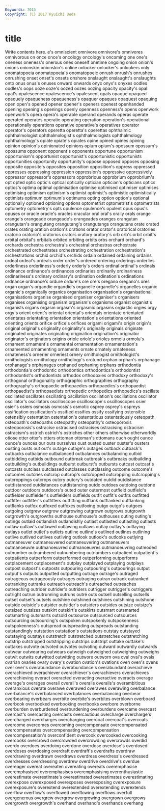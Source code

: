 ```yaml
---
Keywords: 7015 
Copyright: (C) 2017 Ryuichi Ueda
---
```


# title

Write contents here.
e's omniscient omnivore omnivore's omnivores omnivorous on once
once's oncology oncology's oncoming one one's oneness oneness's onerous ones
oneself onetime ongoing onion onion's onions onionskin onionskin's online onlooker
onlooker's onlookers only onomatopoeia onomatopoeia's onomatopoeic onrush onrush's onrushes onrushing
onset onset's onsets onshore onslaught onslaught's onslaughts onto onus onus's
onuses onward onwards onyx onyx's onyxes oodles oodles's oops ooze
ooze's oozed oozes oozing opacity opacity's opal opal's opalescence opalescence's
opalescent opals opaque opaqued opaquely opaqueness opaqueness's opaquer opaques opaquest
opaquing open open's opened opener opener's openers openest openhanded opening
opening's openings openly openness openness's opens openwork openwork's opera opera's
operable operand operands operas operate operated operates operatic operating operation
operation's operational operationally operations operative operative's operatives operator operator's operators
operetta operetta's operettas ophthalmic ophthalmologist ophthalmologist's ophthalmologists ophthalmology ophthalmology's opiate
opiate's opiates opine opined opines opining opinion opinion's opinionated opinions
opium opium's opossum opossum's opossums opponent opponent's opponents opportune opportunism
opportunism's opportunist opportunist's opportunistic opportunists opportunities opportunity opportunity's oppose opposed
opposes opposing opposite opposite's opposites opposition opposition's oppress oppressed oppresses
oppressing oppression oppression's oppressive oppressively oppressor oppressor's oppressors opprobrious opprobrium
opprobrium's opt opted optic optic's optical optically optician optician's opticians
optics optics's optima optimal optimisation optimise optimised optimiser optimises optimising
optimism optimism's optimist optimist's optimistic optimistically optimists optimum optimum's optimums
opting option option's optional optionally optioned optioning options optometrist optometrist's
optometrists optometry optometry's opts opulence opulence's opulent opus opus's opuses
or oracle oracle's oracles oracular oral oral's orally orals orange
orange's orangeade orangeade's orangeades oranges orangutan orangutan's orangutang orangutang's orangutangs
orangutans orate orated orates orating oration oration's orations orator orator's
oratorical oratories oratorio oratorio's oratorios orators oratory oratory's orb orb's
orbit orbit's orbital orbital's orbitals orbited orbiting orbits orbs orchard
orchard's orchards orchestra orchestra's orchestral orchestras orchestrate orchestrated orchestrates orchestrating
orchestration orchestration's orchestrations orchid orchid's orchids ordain ordained ordaining ordains
ordeal ordeal's ordeals order order's ordered ordering orderings orderlies orderliness
orderliness's orderly orderly's orders ordinal ordinal's ordinals ordinance ordinance's ordinances
ordinaries ordinarily ordinariness ordinariness's ordinary ordinary's ordination ordination's ordinations ordnance
ordnance's ordure ordure's ore ore's oregano oregano's ores organ organ's
organdie organdie's organelle organelle's organelles organic organic's organically organics organisation
organisation's organisational organisations organise organised organiser organiser's organisers organises organising
organism organism's organisms organist organist's organists organs orgasm orgasm's orgasmic
orgasms orgiastic orgies orgy orgy's orient orient's oriental oriental's orientals
orientate orientated orientates orientating orientation orientation's orientations oriented orienting orients
orifice orifice's orifices origami origami's origin origin's original original's originality
originality's originally originals originate originated originates originating origination origination's originator
originator's originators origins oriole oriole's orioles ormolu ormolu's ornament ornament's
ornamental ornamentation ornamentation's ornamented ornamenting ornaments ornate ornately ornateness ornateness's
ornerier orneriest ornery ornithologist ornithologist's ornithologists ornithology ornithology's orotund orphan
orphan's orphanage orphanage's orphanages orphaned orphaning orphans orthodontia orthodontia's orthodontic
orthodontics orthodontics's orthodontist orthodontist's orthodontists orthodox orthodoxies orthodoxy orthodoxy's orthogonal
orthogonality orthographic orthographies orthography orthography's orthopaedic orthopaedics orthopaedics's orthopaedist orthopaedist's
orthopaedists orthopedic orthopedics orthopedics's oscillate oscillated oscillates oscillating oscillation oscillation's
oscillations oscillator oscillator's oscillators oscilloscope oscilloscope's oscilloscopes osier osier's osiers
osmosis osmosis's osmotic osprey osprey's ospreys ossification ossification's ossified ossifies
ossify ossifying ostensible ostensibly ostentation ostentation's ostentatious ostentatiously osteopath osteopath's
osteopaths osteopathy osteopathy's osteoporosis osteoporosis's ostracise ostracised ostracises ostracising ostracism
ostracism's ostrich ostrich's ostriches other others otherwise otherworldly otiose otter
otter's otters ottoman ottoman's ottomans ouch ought ounce ounce's ounces
our ours ourselves oust ousted ouster ouster's ousters ousting ousts
out out's outage outage's outages outback outback's outbacks outbalance outbalanced
outbalances outbalancing outbid outbidding outbids outbound outbreak outbreak's outbreaks outbuilding
outbuilding's outbuildings outburst outburst's outbursts outcast outcast's outcasts outclass outclassed
outclasses outclassing outcome outcome's outcomes outcries outcrop outcrop's outcropped outcropping
outcropping's outcroppings outcrops outcry outcry's outdated outdid outdistance outdistanced outdistances
outdistancing outdo outdoes outdoing outdone outdoor outdoors outdoors's outed outer
outermost outfield outfield's outfielder outfielder's outfielders outfields outfit outfit's outfits
outfitted outfitter outfitter's outfitters outfitting outflank outflanked outflanking outflanks outfox
outfoxed outfoxes outfoxing outgo outgo's outgoes outgoing outgrew outgrow outgrowing
outgrown outgrows outgrowth outgrowth's outgrowths outhouse outhouse's outhouses outing outing's
outings outlaid outlandish outlandishly outlast outlasted outlasting outlasts outlaw outlaw's
outlawed outlawing outlaws outlay outlay's outlaying outlays outlet outlet's outlets
outline outline's outlined outlines outlining outlive outlived outlives outliving outlook
outlook's outlooks outlying outmaneuver outmaneuvered outmaneuvering outmaneuvers outmanoeuvre outmanoeuvred outmanoeuvres
outmanoeuvring outmoded outnumber outnumbered outnumbering outnumbers outpatient outpatient's outpatients outperform
outperformed outperforming outperforms outplacement outplacement's outplay outplayed outplaying outplays outpost
outpost's outposts outpouring outpouring's outpourings output output's outputs outputted outputting
outrage outrage's outraged outrageous outrageously outrages outraging outran outrank outranked
outranking outranks outreach outreach's outreached outreaches outreaching outrider outrider's outriders
outrigger outrigger's outriggers outright outrun outrunning outruns outré outs outsell
outselling outsells outset outset's outsets outshine outshined outshines outshining outshone
outside outside's outsider outsider's outsiders outsides outsize outsize's outsized outsizes
outskirt outskirt's outskirts outsmart outsmarted outsmarting outsmarts outsold outsource outsourced
outsources outsourcing outsourcing's outspoken outspokenly outspokenness outspokenness's outspread outspreading outspreads
outstanding outstandingly outstation outstation's outstations outstay outstayed outstaying outstays outstretch
outstretched outstretches outstretching outstrip outstripped outstripping outstrips outstript outtake outtake's
outtakes outvote outvoted outvotes outvoting outward outwardly outwards outwear outwearing
outwears outweigh outweighed outweighing outweighs outwit outwits outwitted outwitting outwore
outworn ova oval oval's ovals ovarian ovaries ovary ovary's ovation
ovation's ovations oven oven's ovens over over's overabundance overabundance's overabundant
overachieve overachieved overachiever overachiever's overachievers overachieves overachieving overact overacted overacting
overactive overacts overage overage's overages overall overall's overalls overalls's overambitious
overanxious overate overawe overawed overawes overawing overbalance overbalance's overbalanced overbalances
overbalancing overbear overbearing overbears overbite overbite's overbites overblown overboard overbook
overbooked overbooking overbooks overbore overborne overburden overburdened overburdening overburdens overcame
overcast overcast's overcasting overcasts overcautious overcharge overcharge's overcharged overcharges overcharging
overcoat overcoat's overcoats overcome overcomes overcoming overcompensate overcompensated overcompensates overcompensating
overcompensation overcompensation's overconfident overcook overcooked overcooking overcooks overcrowd overcrowded overcrowding
overcrowds overdid overdo overdoes overdoing overdone overdose overdose's overdosed overdoses
overdosing overdraft overdraft's overdrafts overdraw overdrawing overdrawn overdraws overdress overdress's
overdressed overdresses overdressing overdrew overdrive overdrive's overdue overeager overeat overeaten
overeating overeats overemphasise overemphasised overemphasises overemphasising overenthusiastic overestimate overestimate's overestimated
overestimates overestimating overexpose overexposed overexposes overexposing overexposure overexposure's overextend overextended
overextending overextends overflow overflow's overflowed overflowing overflows overfull overgenerous overgrew
overgrow overgrowing overgrown overgrows overgrowth overgrowth's overhand overhand's overhands overhang
